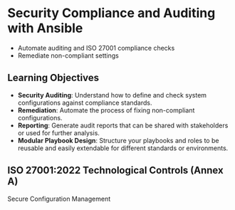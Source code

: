 # Security Compliance and Auditing with Ansible

* Automate auditing and ISO 27001 compliance checks
* Remediate non-compliant settings

## Learning Objectives
- **Security Auditing**: Understand how to define and check system configurations against compliance standards.
- **Remediation**: Automate the process of fixing non-compliant configurations.
- **Reporting**: Generate audit reports that can be shared with stakeholders or used for further analysis.
- **Modular Playbook Design**: Structure your playbooks and roles to be reusable and easily extendable for different standards or environments.

## ISO 27001:2022 Technological Controls (Annex A)

Secure Configuration Management
